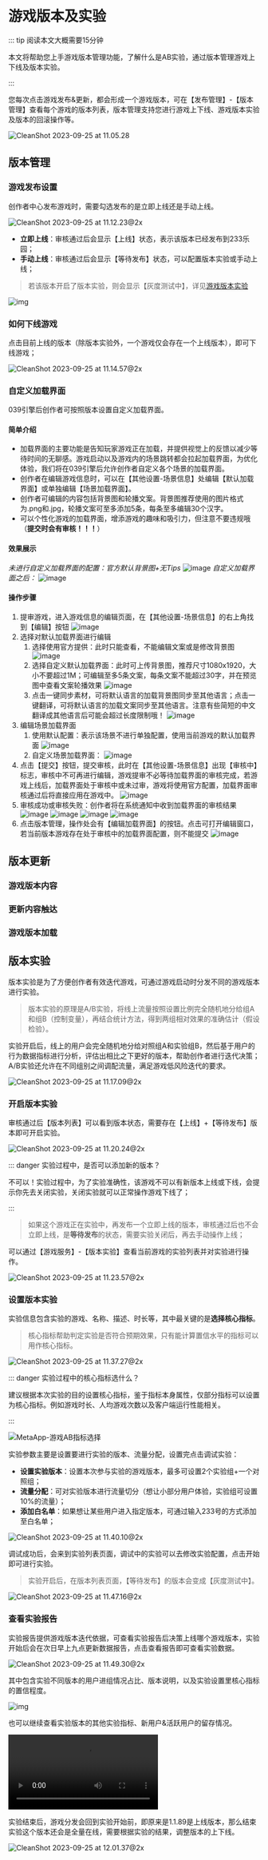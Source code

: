 # 游戏版本及实验

::: tip 阅读本文大概需要15分钟

本文将帮助您上手游戏版本管理功能，了解什么是AB实验，通过版本管理游戏上下线及版本实验。

::: 

您每次点击游戏发布&更新，都会形成一个游戏版本，可在【发布管理】-【版本管理】查看每个游戏的版本列表，版本管理支持您进行游戏上下线、游戏版本实验及版本的回滚操作等。

![CleanShot 2023-09-25 at 11.05.28](https://arkimg.ark.online/CleanShot%202023-09-25%20at%2011.05.28.webp)

## 版本管理

### 游戏发布设置

创作者中心发布游戏时，需要勾选发布的是立即上线还是手动上线。

![CleanShot 2023-09-25 at 11.12.23@2x](https://arkimg.ark.online/CleanShot%202023-09-25%20at%2011.12.23@2x.webp)

- **立即上线**：审核通过后会显示【上线】状态，表示该版本已经发布到233乐园；
- **手动上线**：审核通过后会显示【等待发布】状态，可以配置版本实验或手动上线；

> 若该版本开启了版本实验，则会显示【灰度测试中】，详见[游戏版本实验](https://docs.ark.online/CreatorPortal/VersionManagement.html#版本实验)

![img](https://arkimg.ark.online/1684028257005-126.webp)

### 如何下线游戏

点击目前上线的版本（除版本实验外，一个游戏仅会存在一个上线版本），即可下线游戏；

![CleanShot 2023-09-25 at 11.14.57@2x](https://arkimg.ark.online/CleanShot%202023-09-25%20at%2011.14.57@2x.webp)

### 自定义加载界面
039引擎后创作者可按照版本设置自定义加载界面。  

#### 简单介绍
* 加载界面的主要功能是告知玩家游戏正在加载，并提供视觉上的反馈以减少等待时间的无聊感。游戏启动以及游戏内的场景跳转都会拉起加载界面，为优化体验，我们将在039引擎后允许创作者自定义各个场景的加载界面。
* 创作者在编辑游戏信息时，可以在【其他设置-场景信息】处编辑【默认加载界面】或单独编辑【场景加载界面】。 
* 创作者可编辑的内容包括背景图和轮播文案。背景图推荐使用的图片格式为.png和.jpg，轮播文案可至多添加5条，每条至多编辑30个汉字。  
* 可以个性化游戏的加载界面，增添游戏的趣味和吸引力，但注意不要违规哦（**提交时会有审核！！！**）  

#### 效果展示
*未进行自定义加载界面的配置：官方默认背景图+无Tips*
![image](https://github.com/user-attachments/assets/a17116da-5f5d-4d99-a6e8-6774dd99ab50)
*自定义加载界面之后：*
![image](https://github.com/user-attachments/assets/d81149fa-b2bc-44e4-95c6-a1de71ab4a2d)


#### 操作步骤

1. 提审游戏，进入游戏信息的编辑页面，在【其他设置-场景信息】的右上角找到【编辑】按钮
     ![image](https://github.com/user-attachments/assets/5ff28c43-bf7e-4596-b974-cf1fa9154070)
2. 选择对默认加载界面进行编辑
   1. 选择使用官方提供：此时只能查看，不能编辑文案或是修改背景图
	  ![image](https://github.com/user-attachments/assets/2548574b-4670-41ff-9a72-44d38a132708)
   2. 选择自定义默认加载界面：此时可上传背景图，推荐尺寸1080x1920，大小不要超过1M；可编辑至多5条文案，每条文案不能超过30字，并在预览图中查看文案轮播效果
	 ![image](https://github.com/user-attachments/assets/8160cec9-56e4-4448-b5c1-1e80328ac3c0)
   3. 点击一键同步素材，可将默认语言的加载背景图同步至其他语言；点击一键翻译，可将默认语言的加载文案同步至其他语言。注意有些简短的中文翻译成其他语言后可能会超过长度限制哦！
	 ![image](https://github.com/user-attachments/assets/5d3b58ce-cdcf-4cbf-9cdd-84c746876a82)
3. 编辑场景加载界面
   1. 使用默认配置：表示该场景不进行单独配置，使用当前游戏的默认加载界面
	  ![image](https://github.com/user-attachments/assets/6f361e38-df28-43c5-8875-d06470d95369)
   2. 自定义场景加载界面：
	  ![image](https://github.com/user-attachments/assets/c1aa3d4d-5687-4bc1-b1a7-cdc9b20566af)
4. 点击【提交】按钮，提交审核，此时在【其他设置-场景信息】出现【审核中】标志，审核中不可再进行编辑，游戏提审不必等待加载界面的审核完成，若游戏上线后，加载界面处于审核中或未过审，游戏将使用官方配置，加载界面审核通过后将直接应用在游戏中。
  ![image](https://github.com/user-attachments/assets/4117212f-773c-401f-bf21-ab0ca078a3cc)
5. 审核成功或审核失败：创作者将在系统通知中收到加载界面的审核结果
![image](https://github.com/user-attachments/assets/bfc4b785-664e-41b7-8a50-cb1f188813c8)
![image](https://github.com/user-attachments/assets/c408ffb7-a8aa-4974-8d00-bddc116c4ae1)
![image](https://github.com/user-attachments/assets/6afcb625-936d-42c6-8055-f518f5786a60)
![image](https://github.com/user-attachments/assets/34f427c2-ebd1-4fa3-9f89-579e45fafc81)
7. 点击版本管理，操作处会有【编辑加载界面】的按钮。点击可打开编辑窗口，若当前版本游戏存在处于审核中的加载界面配置，则不能提交
 ![image](https://github.com/user-attachments/assets/6b2c9399-8be3-4e80-a6af-02d7d70773c6)
 


## 版本更新

### 游戏版本内容

### 更新内容触达

### 游戏版本加载


## 版本实验

版本实验是为了方便创作者有效迭代游戏，可通过游戏启动时分发不同的游戏版本进行实验。

> 版本实验的原理是A/B实验，将线上流量按照设置比例完全随机地分给组A和组B（控制变量），再结合统计方法，得到两组相对效果的准确估计（假设检验）。

实验开启后，线上的用户会完全随机地分给对照组A和实验组B，然后基于用户的行为数据指标进行分析，评估出相比之下更好的版本，帮助创作者进行迭代决策；A/B实验还允许在不同组别之间调配流量，满足游戏低风险迭代的要求。

![CleanShot 2023-09-25 at 11.17.09@2x](https://arkimg.ark.online/CleanShot%202023-09-25%20at%2011.17.09@2x.webp)

### 开启版本实验

审核通过后【版本列表】可以看到版本状态，需要存在【上线】+【等待发布】版本即可开启实验。

![CleanShot 2023-09-25 at 11.20.24@2x](https://arkimg.ark.online/CleanShot%202023-09-25%20at%2011.20.24@2x.webp)

::: danger 实验过程中，是否可以添加新的版本？

不可以！实验过程中，为了实验准确性，该游戏不可以有新版本上线或下线，会提示你先去关闭实验，关闭实验就可以正常操作游戏下线了；

::: 

> 如果这个游戏正在实验中，再发布一个立即上线的版本，审核通过后也不会立即上线，是**等待发布**的状态，需要实验关闭后，再去手动操作上线；

可以通过【游戏服务】-【版本实验】查看当前游戏的实验列表并对实验进行操作。

![CleanShot 2023-09-25 at 11.23.57@2x](https://arkimg.ark.online/CleanShot%202023-09-25%20at%2011.23.57@2x.webp)

### 设置版本实验

实验信息包含实验的游戏、名称、描述、时长等，其中最关键的是**选择核心指标**。

> 核心指标帮助判定实验是否符合预期效果，只有能计算置信水平的指标可以用作核心指标。

![CleanShot 2023-09-25 at 11.37.27@2x](https://arkimg.ark.online/CleanShot%202023-09-25%20at%2011.37.27@2x.webp)

::: danger 实验过程中的核心指标选什么？

建议根据本次实验的目的设置核心指标，鉴于指标本身属性，仅部分指标可以设置为核心指标。例如游戏时长、人均游戏次数以及客户端运行性能相关。

::: 

![MetaApp-游戏AB指标选择](https://arkimg.ark.online/MetaApp-%E6%B8%B8%E6%88%8FAB%E6%8C%87%E6%A0%87%E9%80%89%E6%8B%A9.webp)

实验参数主要是设置要进行实验的版本、流量分配，设置完点击调试实验：

- **设置实验版本**：设置本次参与实验的游戏版本，最多可设置2个实验组+一个对照组；
- **流量分配**：可对实验版本进行流量切分（想让小部分用户体验，实验组可设置10%的流量）；
- **添加白名单**：如果想让某些用户进入指定版本，可通过输入233号的方式添加至白名单；

![CleanShot 2023-09-25 at 11.40.10@2x](https://arkimg.ark.online/CleanShot%202023-09-25%20at%2011.40.10@2x.webp)

调试成功后，会来到实验列表页面，调试中的实验可以去修改实验配置，点击开始即可进行实验。

> 实验开启后，在版本列表页面，【等待发布】的版本会变成【灰度测试中】。

![CleanShot 2023-09-25 at 11.47.16@2x](https://arkimg.ark.online/CleanShot%202023-09-25%20at%2011.47.16@2x.webp)

### **查看实验报告**

实验报告提供游戏版本迭代依据，可查看实验报告后决策上线哪个游戏版本，实验开始后会在次日早上九点更新数据报告，点击查看报告即可查看实验数据。

![CleanShot 2023-09-25 at 11.49.30@2x](https://arkimg.ark.online/CleanShot%202023-09-25%20at%2011.49.30@2x.webp)

其中包含实验不同版本的用户进组情况占比、版本说明，以及实验设置里核心指标的置信程度。

![img](https://arkimg.ark.online/1684028257005-134.webp)

也可以继续查看实验版本的其他实验指标、新用户&活跃用户的留存情况。

<video controls src="https://cdn.233xyx.com/online/wTD5FmK86drq1695614338345.mp4"></video>

实验结束后，游戏分发会回到实验开始前，即原来是1.1.89是上线版本，那么结束实验这个版本还会是全量在线，需要根据实验的结果，调整版本的上下线。

![CleanShot 2023-09-25 at 12.01.37@2x](https://arkimg.ark.online/CleanShot%202023-09-25%20at%2012.01.37@2x.webp)

